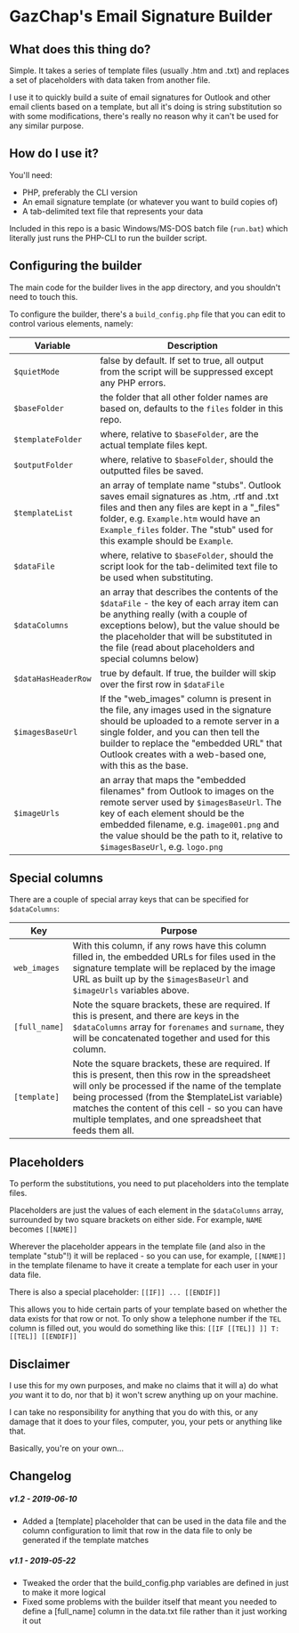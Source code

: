 # GazChap's Email Signature Builder

## What does this thing do?

Simple. It takes a series of template files (usually .htm and .txt) and replaces a set of placeholders with data taken from another file.

I use it to quickly build a suite of email signatures for Outlook and other email clients based on a template, but all it's doing is string substitution so with some modifications, there's really no reason why it can't be used for any similar purpose.

## How do I use it?

You'll need:

* PHP, preferably the CLI version
* An email signature template (or whatever you want to build copies of)
* A tab-delimited text file that represents your data

Included in this repo is a basic Windows/MS-DOS batch file (`run.bat`) which literally just runs the PHP-CLI to run the builder script.

## Configuring the builder

The main code for the builder lives in the app directory, and you shouldn't need to touch this.

To configure the builder, there's a `build_config.php` file that you can edit to control various elements, namely:

Variable | Description
-------- | -----------
`$quietMode` | false by default. If set to true, all output from the script will be suppressed except any PHP errors.
`$baseFolder` | the folder that all other folder names are based on, defaults to the `files` folder in this repo.
`$templateFolder` | where, relative to `$baseFolder`, are the actual template files kept.
`$outputFolder` | where, relative to `$baseFolder`, should the outputted files be saved.
`$templateList` | an array of template name "stubs". Outlook saves email signatures as .htm, .rtf and .txt files and then any files are kept in a "_files" folder, e.g. `Example.htm` would have an `Example_files` folder. The "stub" used for this example should be `Example`.
`$dataFile` | where, relative to `$baseFolder`, should the script look for the tab-delimited text file to be used when substituting.
`$dataColumns` | an array that describes the contents of the `$dataFile` - the key of each array item can be anything really (with a couple of exceptions below), but the value should be the placeholder that will be substituted in the file (read about placeholders and special columns below)
`$dataHasHeaderRow` | true by default. If true, the builder will skip over the first row in `$dataFile`
`$imagesBaseUrl` | If the "web_images" column is present in the file, any images used in the signature should be uploaded to a remote server in a single folder, and you can then tell the builder to replace the "embedded URL" that Outlook creates with a web-based one, with this as the base.
`$imageUrls` | an array that maps the "embedded filenames" from Outlook to images on the remote server used by `$imagesBaseUrl`. The key of each element should be the embedded filename, e.g. `image001.png` and the value should be the path to it, relative to `$imagesBaseUrl`, e.g. `logo.png`

## Special columns

There are a couple of special array keys that can be specified for `$dataColumns`:

Key | Purpose
--- | -------
`web_images` | With this column, if any rows have this column filled in, the embedded URLs for files used in the signature template will be replaced by the image URL as built up by the `$imagesBaseUrl` and `$imageUrls` variables above.
`[full_name]` | Note the square brackets, these are required. If this is present, and there are keys in the `$dataColumns` array for `forenames` and `surname`, they will be concatenated together and used for this column.
`[template]` | Note the square brackets, these are required. If this is present, then this row in the spreadsheet will only be processed if the name of the template being processed (from the $templateList variable) matches the content of this cell - so you can have multiple templates, and one spreadsheet that feeds them all.

## Placeholders

To perform the substitutions, you need to put placeholders into the template files.

Placeholders are just the values of each element in the `$dataColumns` array, surrounded by two square brackets on either side. For example, `NAME` becomes `[[NAME]]`

Wherever the placeholder appears in the template file (and also in the template "stub"!) it will be replaced - so you can use, for example, `[[NAME]]` in the template filename to have it create a template for each user in your data file.

There is also a special placeholder: `[[IF]] ... [[ENDIF]]`

This allows you to hide certain parts of your template based on whether the data exists for that row or not. To only show a telephone number if the `TEL` column is filled out, you would do something like this: `[[IF [[TEL]] ]] T: [[TEL]] [[ENDIF]]`

## Disclaimer

I use this for my own purposes, and make no claims that it will a) do what *you* want it to do, nor that b) it won't screw anything up on your machine.

I can take no responsibility for anything that you do with this, or any damage that it does to your files, computer, you, your pets or anything like that.

Basically, you're on your own...

## Changelog

##### v1.2 - 2019-06-10
* Added a [template] placeholder that can be used in the data file and the column configuration to limit that row in the data file to only be generated if the template matches

##### v1.1 - 2019-05-22
* Tweaked the order that the build_config.php variables are defined in just to make it more logical
* Fixed some problems with the builder itself that meant you needed to define a [full_name] column in the data.txt file rather than it just working it out

